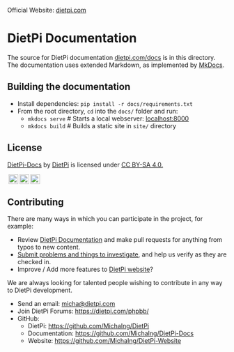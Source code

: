 Official Website: [dietpi.com](https://dietpi.com/)

# DietPi Documentation

The source for DietPi documentation [dietpi.com/docs](https://dietpi.com/docs/) is in this directory.
The documentation uses extended Markdown, as implemented by [MkDocs](https://www.mkdocs.org/).

## Building the documentation

- Install dependencies: `pip install -r docs/requirements.txt`
- From the root directory, `cd` into the `docs/` folder and run:
    - `mkdocs serve`    # Starts a local webserver:  [localhost:8000](http://localhost:8000)
    - `mkdocs build`    # Builds a static site in `site/` directory

## License
<p xmlns:dct="http://purl.org/dc/terms/" xmlns:cc="http://creativecommons.org/ns#" class="license-text"><a rel="cc:attributionURL" property="dct:title" href="https://dietpi.com/docs/">DietPi-Docs</a> by <a rel="cc:attributionURL dct:creator" property="cc:attributionName" href="https://dietpi.com/">DietPi</a> is licensed under <a rel="license" href="https://creativecommons.org/licenses/by-sa/4.0/">CC BY-SA 4.0.

<img style="height:22px!important;margin-left:3px;vertical-align:text-bottom;" src="https://mirrors.creativecommons.org/presskit/icons/cc.png"><img style="height:22px!important;margin-left:3px;vertical-align:text-bottom;" src="https://mirrors.creativecommons.org/presskit/icons/by.png"><img style="height:22px!important;margin-left:3px;vertical-align:text-bottom;" src="https://mirrors.creativecommons.org/presskit/icons/sa.png"></a></p>

## Contributing

There are many ways in which you can participate in the project, for example:

* Review [DietPi Documentation](https://dietpi.com/docs/) and make pull requests for anything from typos to new content.
* [Submit problems and things to investigate](https://github.com/MichaIng/DietPi/issues), and help us verify as they are checked in.
* Improve / Add more features to [DietPi website](https://dietpi.com/)?

We are always looking for talented people wishing to contribute in any way to DietPi development.

- Send an email: micha@dietpi.com
- Join DietPi Forums: https://dietpi.com/phpbb/
- GitHub: 
    - DietPi: https://github.com/MichaIng/DietPi
    - Documentation: https://github.com/MichaIng/DietPi-Docs
    - Website: https://github.com/MichaIng/DietPi-Website
